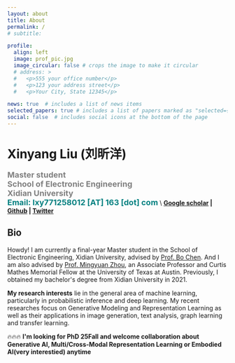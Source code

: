 ```yaml
---
layout: about
title: About
permalink: /
# subtitle: 

profile:
  align: left
  image: prof_pic.jpg
  image_circular: false # crops the image to make it circular
  # address: >
  #   <p>555 your office number</p>
  #   <p>123 your address street</p>
  #   <p>Your City, State 12345</p>

news: true  # includes a list of news items
selected_papers: true # includes a list of papers marked as "selected={true}"
social: false  # includes social icons at the bottom of the page
---
```

# Xinyang Liu (刘昕洋) 
**<font color="gray" size=4 face="">Master student</font>** \
**<font color="gray" size=4 face="">School of Electronic Engineering</font>** \
**<font color="gray" size=4 face="">Xidian University</font>** \
**<font color="Teal" size=4 face="">Email: lxy771258012 [AT] 163 [dot] com</font>** 
\\
**[Google scholar](https://scholar.google.com.hk/citations?hl=zh-CN&user=9VtswyYAAAAJ) | [Github](https://github.com/xinyangATK) | [Twitter](https://twitter.com/XinyangATK)**

## **Bio**
Howdy! I am currently a final-year Master student in the School of Electronic Engineering, Xidian University, advised by [Prof. Bo Chen](https://web.xidian.edu.cn/bchen/). And I am also advised by [Prof. Mingyuan Zhou](https://mingyuanzhou.github.io), an Associate Professor and Curtis Mathes Memorial Fellow at the University of Texas at Austin. Previously, I obtained my bachelor's degree from Xidian University in 2021. 

**My research interests** lie in the general area of machine learning, particularly in probabilistic inference and deep learning. My recent researches focus on Generative Modeling and Representation Learning as well as their applications in image generation, text analysis, graph learning and transfer learning.

:fire::fire::fire: **I'm looking for PhD 25Fall and welcome collaboration about Generative AI, Multi/Cross-Modal Representation Learning or Embodied AI(very interestied) anytime**
 